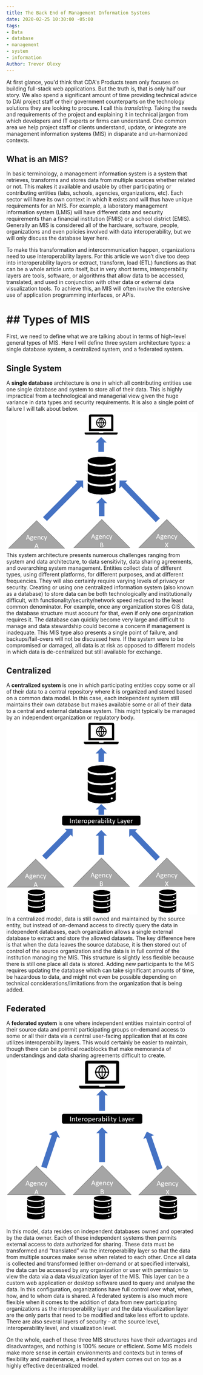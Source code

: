 ```yaml
---
title: The Back End of Management Information Systems
date: 2020-02-25 10:30:00 -05:00
tags:
- Data
- database
- management
- system
- information
Author: Trevor Olexy
---
```


At first glance, you'd think that CDA's Products team only focuses on building full-stack web applications. But the truth is, that is only half our story. We also spend a significant amount of time providing technical advice to DAI project staff or their government counterparts on the technology solutions they are looking to procure. I call this *translating.* Taking  the needs and requirements of the project and explaining it in technical jargon from which developers and IT experts or firms can understand. One common area we help project staff or clients understand, update, or integrate are management information systems (MIS) in  disparate and un-harmonized contexts.

<!--more-->

## What is an MIS?

In basic terminology, a management information system is a system that retrieves, transforms and stores data from multiple sources whether related or not. This makes it available and usable by other participating or contributing entities (labs, schools, agencies, organizations, etc). Each sector will have its own context in which it exists and will thus have unique requirements for an MIS. For example, a laboratory management information system (LMIS) will have different data and security requirements than a financial institution (FMIS) or a school district (EMIS). Generally an MIS is considered all of the hardware, software, people, organizations and even policies involved with data interoperability, but we will only discuss the database layer here.

To make this transformation and intercommunication happen, organizations need to use interoperability layers. For this article we won’t dive too deep into interoperability layers or extract, transform, load (ETL) functions as that can be a whole article unto itself, but in very short terms, interoperability layers are tools, software, or algorithms that allow data to be accessed, translated, and used in conjunction with other data or external data visualization tools.  To achieve this, an MIS will often involve the extensive use of application programming interfaces, or APIs.

# ## **Types of MIS**

First, we need to define what we are talking about in terms of high-level general types of MIS. Here I will define three system architecture types: a single database system, a centralized system, and a federated system.

## Single System

A **single database** architecture is one in which all contributing entities use one single database and system to store all of their data. This is highly impractical from a technological and managerial view given the huge variance in data types and security requirements. It is also a single point of failure I will talk about below.
![singlesystem.png](/uploads/singlesystem.png)
This system architecture presents numerous challenges ranging from system and data architecture, to data sensitivity, data sharing agreements, and overarching system management. Entities collect data of different types, using different platforms, for different purposes, and at different frequencies. They will also certainly require varying levels of privacy or security. Creating or using one centralized information system (also known as a database) to store data can be both technologically and institutionally difficult, with functionality/security/network speed reduced to the least common denominator. For example, once any organization stores GIS data, the database structure must account for that, even if only one organization requires it. The database can quickly become very large and difficult to manage and data stewardship could become a concern if management is inadequate. This MIS type also presents a single point of failure, and backups/fail-overs will not be discussed here. If the system were to be compromised or damaged, all data is at risk as opposed to different models in which data is de-centralized but still available for exchange.

## Centralized

A **centralized system** is one in which participating entities copy some or all of their data to a central repository where it is organized and stored based on a common data model. In this case, each independent system still maintains their own database but makes available some or all of their data to a central and external database system. This might typically be managed by an independent organization or regulatory body. ![centralized.png](/uploads/centralized.png)
In a centralized model, data is still owned and maintained by the source entity, but instead of on-demand access to directly query the data in independent databases, each organization allows a single external database to extract and store the allowed datasets. The key difference here is that when the data leaves the source database, it is then stored out of control of the source organization and the data is in full control of the institution managing the MIS. This structure is slightly less flexible because there is still one place all data is stored. Adding new participants to the MIS requires updating the database which can take significant amounts of time, be hazardous to data, and might not even be possible depending on technical considerations/limitations from the organization that is being added.

## Federated

A **federated system** is one where independent entities maintain control of their source data and permit participating groups on-demand access to some or all their data via a central user-facing application that at its core utilizes interoperability layers. This would certainly be easier to maintain, though there can be political roadblocks that make memoranda of understandings and data sharing agreements difficult to create.![federated.png](/uploads/federated.png)

In this model, data resides on independent databases owned and operated by the data owner. Each of these independent systems then permits external access to data authorized for sharing. These data must be transformed and “translated” via the interoperability layer so that the data from multiple sources make sense when related to each other.  Once all data is collected and transformed (either on-demand or at specified intervals), the data can be accessed by any organization or user with permission to view the data via a data visualization layer of the MIS. This layer can be a custom web application or desktop software used to query and analyse the data.  In this configuration, organizations have full control over what, when, how, and to whom data is shared. A federated system is also much more flexible when it comes to the addition of data from new participating organizations as the interoperability layer and the data visualization layer are the only parts that need to be modified and take less effort to update. There are also several layers of security – at the source level, interoperability level, and visualization level.

On the whole, each of these three MIS structures have their advantages and disadvantages, and nothing is 100% secure or efficient. Some MIS models make more sense in certain environments and contexts but in terms of flexibility and maintenance, a federated system comes out on top as a highly effective decentralized model.